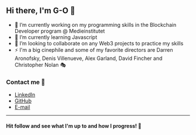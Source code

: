 ## Hi there, I'm G-O 👋

<!--
**G-jacobsson/G-jacobsson** is a ✨ _special_ ✨ repository because its `README.md` (this file) appears on your GitHub profile.

Here are some ideas to get you started: -->

- 🔭 I’m currently working on my programming skills in the Blockchain Developer program @ Medieinstitutet
- 🌱 I’m currently learning Javascript
- 👯 I’m looking to collaborate on any Web3 projects to practice my skills
- ⚡ I'm a big cinephile and some of my favorite directors are Darren Aronofsky, Denis Villenueve, Alex Garland, David Fincher and Christopher Nolan 🎭

### Contact me 📲

  - [LinkedIn](https://www.linkedin.com/in/gert-ove-eng-jacobsson-92690b1b4/)
  - [GitHub](https://github.com/G-jacobsson)
  - [E-mail](mailto:geo.jacobsson@gmail.com)

_________________________________________________________________________________________________________
#### Hit follow and see what I'm up to and how I progress! 🦆
